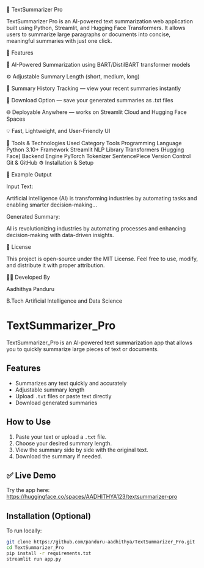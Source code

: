 🧠 TextSummarizer Pro

TextSummarizer Pro is an AI-powered text summarization web application built using Python, Streamlit, and Hugging Face Transformers.
It allows users to summarize large paragraphs or documents into concise, meaningful summaries with just one click.

🚀 Features

🧩 AI-Powered Summarization using BART/DistilBART transformer models

⚙️ Adjustable Summary Length (short, medium, long)

📜 Summary History Tracking — view your recent summaries instantly

💾 Download Option — save your generated summaries as .txt files

🌐 Deployable Anywhere — works on Streamlit Cloud and Hugging Face Spaces

💡 Fast, Lightweight, and User-Friendly UI

🧰 Tools & Technologies Used
Category	Tools
Programming Language	Python 3.10+
Framework	Streamlit
NLP Library	Transformers (Hugging Face)
Backend Engine	PyTorch
Tokenizer	SentencePiece
Version Control	Git & GitHub
⚙️ Installation & Setup

🧠 Example Output

Input Text:

Artificial intelligence (AI) is transforming industries by automating tasks and enabling smarter decision-making...

Generated Summary:

AI is revolutionizing industries by automating processes and enhancing decision-making with data-driven insights.

📜 License

This project is open-source under the MIT License.
Feel free to use, modify, and distribute it with proper attribution.

👨‍💻 Developed By

Aadhithya Panduru

B.Tech Artificial Intelligence and Data Science
# TextSummarizer_Pro

TextSummarizer_Pro is an AI-powered text summarization app that allows you to quickly summarize large pieces of text or documents.

## Features
- Summarizes any text quickly and accurately
- Adjustable summary length
- Upload `.txt` files or paste text directly
- Download generated summaries

## How to Use
1. Paste your text or upload a `.txt` file.
2. Choose your desired summary length.
3. View the summary side by side with the original text.
4. Download the summary if needed.

## ✅ Live Demo
Try the app here:
https://huggingface.co/spaces/AADHITHYA123/textsummarizer-pro


## Installation (Optional)
To run locally:
```bash
git clone https://github.com/panduru-aadhithya/TextSummarizer_Pro.git
cd TextSummarizer_Pro
pip install -r requirements.txt
streamlit run app.py


